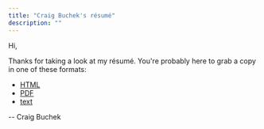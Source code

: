 ```yaml
---
title: "Craig Buchek's résumé"
description: ""
---
```


Hi,

Thanks for taking a look at my résumé.
You're probably here to grab a copy in one of these formats:

* [HTML](https://booch.github.io/resume/resume.html)
* [PDF](https://booch.github.io/resume/resume.pdf)
* [text](https://booch.github.io/resume/resume.txt)

-- Craig Buchek
